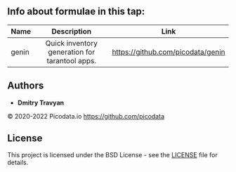 ## Info about formulae in this tap:

| Name  |                  Description                   |                     Link                      |
|:------|:----------------------------------------------:|:---------------------------------------------:|
| genin | Quick inventory generation for tarantool apps. |       https://github.com/picodata/genin       |

## Authors

- **Dmitry Travyan**

© 2020-2022 Picodata.io https://github.com/picodata

## License

This project is licensed under the BSD License - see the [LICENSE](LICENSE) file for details.